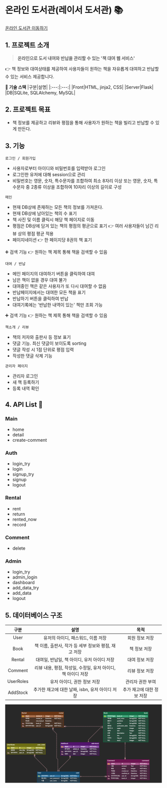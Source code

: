 # 온라인 도서관(레이서 도서관) :books:

[온라인 도서관 이동하기](http://online-library.eastus.cloudapp.azure.com/)

## **1. 프로젝트 소개**

> **온라인으로 도서 내여와 반납을 관리할 수 있는 '책 대여 웹 서비스'**

👉 책 정보와 대여상태를 제공하여 사용자들이 원하는 책을 자유롭게 대여하고 반납할 수 있는 서비스 제공합니다.

**🚀 기술 스택**
|구분|설명|
|:---:|:---:|
|Front|HTML, jinja2, CSS|
|Server|Flask|
|DB|SQLite, SQLAlchemy, MySQL|

## **2. 프로젝트 목표**

- 책 정보를 제공하고 리뷰와 평점을 통해 사용자가 원하는 책을 빌리고 반납할 수 있게 만든다.

## **3. 기능**

`로그인 / 회원가입`

- 사용자로부터 아이디와 비밀번호를 입력받아 로그인
- 로그인한 유저에 대해 session으로 관리
- 비밀번호는 영문, 숫자, 특수문자를 조합하여 최소 8자리 이상 또는 영문, 숫자, 특수문자 중 2종류 이상을 조합하여 10자리 이상의 길이로 구성

`메인`

- 현재 DB상에 존재하는 모든 책의 정보를 가져온다.
- 현재 DB상에 남아있는 책의 수 표기
- 책 사진 및 이름 클릭시 해당 책 페이지로 이동
- 평점은 DB상에 담겨 있는 책의 평점의 평균으로 표기 👉 여러 사용자들이 남긴 리뷰 상의 평점 평균 적용
- 페이지네이션 👉 한 페이지당 8권의 책 표기

➕ 검색 기능 👉 원하는 책 제목 통해 책을 검색할 수 있음

`대여 / 반납`

- 메인 페이지의 대여하기 버튼을 클릭하여 대여
- 남은 책이 없을 경우 대여 불가
- 대여중인 책은 같은 사용자가 또 다시 대여할 수 없음
- 반납페이지에서는 대여한 모든 책을 표기
- 반납하기 버튼을 클릭하여 반납
- 대여기록에는 '반납한 내역이 있는' 책만 조회 가능

➕ 검색 기능 👉 원하는 책 제목 통해 책을 검색할 수 있음

`책소개 / 리뷰`

- 책의 저자와 출판사 등 정보 표기
- 댓글 기능. 최신 댓글이 보이도록 sorting
- 댓글 작성 시 1점 단위로 평점 입력
- 작성한 댓글 삭제 기능

`관리자 페이지`

- 관리자 로그인
- 새 책 등록하기
- 등록 내역 확인

## **4. API List** :open_file_folder:

### Main

- home
- detail
- create-comment

### Auth

- login_try
- login
- signup_try
- signup
- logout

### Rental

- rent
- return
- rented_now
- record

### Comment

- delete

### Admin

- login_try
- admin_login
- dashboard
- add_data_try
- add_data
- logout

## **5. 데이터베이스 구조**

|   구분    |                             설명                             |            목적            |
| :-------: | :----------------------------------------------------------: | :------------------------: |
|   User    |              유저의 아이디, 패스워드, 이름 저장              |       회원 정보 저장       |
|   Book    |     책 이름, 출판사, 작가 등 세부 정보와 평점, 재고 저장     |        책 정보 저장        |
|  Rental   |         대여일, 반납일, 책 아이디, 유저 아이디 저장          |       대여 정보 저장       |
|  Comment  | 리뷰 내용, 평점, 작성일, 수정일, 유저 아이디, 책 아이디 저장 |       리뷰 정보 저장       |
| UserRoles |                 유저 아이디, 권한 정보 저장                  |      관리자 권한 부여      |
| AddStock  |       추가한 재고에 대한 날짜, isbn, 유저 아이디 저장        | 추가 재고에 대한 정보 저장 |

![EliceLibrary.png](./erd.png)
